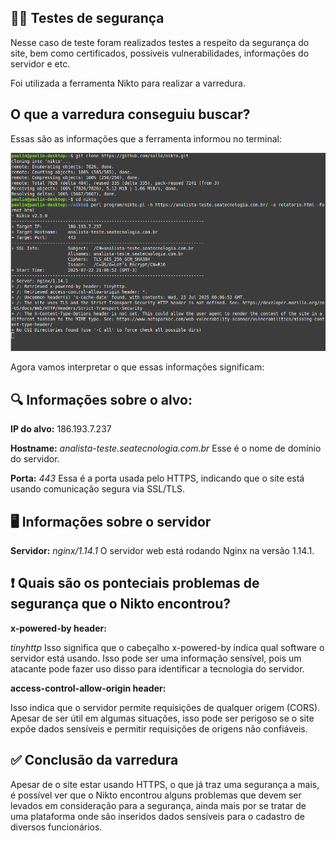 ## 🕵️‍♂️ Testes de segurança

Nesse caso de teste foram realizados testes a respeito da segurança do site, bem como certificados, possíveis vulnerabilidades, informações do servidor e etc.

Foi utilizada a ferramenta Nikto para realizar a varredura.

## O que a varredura conseguiu buscar?

Essas são as informações que a ferramenta informou no terminal:

<p align="center">
    <img src="Images/Captura de tela_2025-07-22_21-09-25.png" alt="segur" heigt="500">
</p>

Agora vamos interpretar o que essas informações significam:

## 🔍 Informações sobre o alvo:

**IP do alvo:** 186.193.7.237

**Hostname:** *analista-teste.seatecnologia.com.br* Esse é o nome de domínio do servidor.

**Porta:** *443* Essa é a porta usada pelo HTTPS, indicando que o site está usando comunicação segura via SSL/TLS.

## 🖥️ Informações sobre o servidor

**Servidor:**
*nginx/1.14.1* O servidor web está rodando Nginx na versão 1.14.1.

## ❗ Quais são os ponteciais problemas de segurança que o Nikto encontrou?

**x-powered-by header:**

*tinyhttp* Isso significa que o cabeçalho x-powered-by indica qual software o servidor está usando. Isso pode ser uma informação sensível, pois um atacante pode fazer uso disso para identificar a tecnologia do servidor.

**access-control-allow-origin header:**

Isso indica que o servidor permite requisições de qualquer origem (CORS). Apesar de ser útil em algumas situações, isso pode ser perigoso se o site expõe dados sensíveis e permitir requisições de origens não confiáveis.

## ✅ Conclusão da varredura

Apesar de o site estar usando HTTPS, o que já traz uma segurança a mais, é possível ver que o Nikto encontrou alguns problemas que devem ser levados em consideração para a segurança, ainda mais por se tratar de uma plataforma onde são inseridos dados sensíveis para o cadastro de diversos funcionários.

